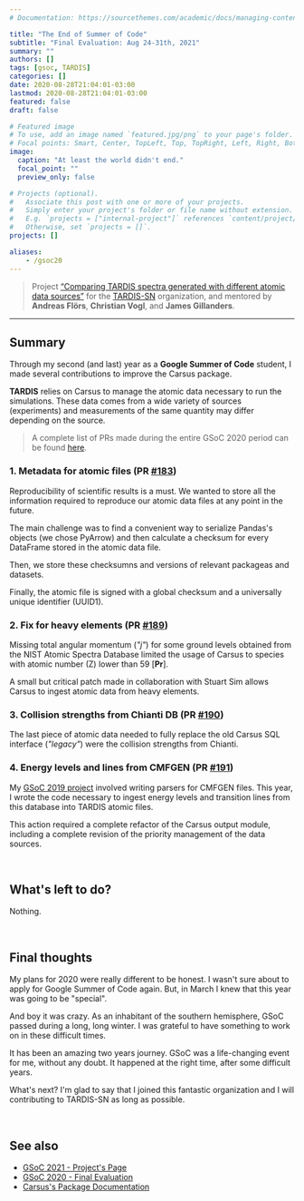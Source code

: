 ```yaml
---
# Documentation: https://sourcethemes.com/academic/docs/managing-content/

title: "The End of Summer of Code"
subtitle: "Final Evaluation: Aug 24-31th, 2021"
summary: ""
authors: []
tags: [gsoc, TARDIS]
categories: []
date: 2020-08-28T21:04:01-03:00
lastmod: 2020-08-28T21:04:01-03:00
featured: false
draft: false

# Featured image
# To use, add an image named `featured.jpg/png` to your page's folder.
# Focal points: Smart, Center, TopLeft, Top, TopRight, Left, Right, BottomLeft, Bottom, BottomRight.
image:
  caption: "At least the world didn't end."
  focal_point: ""
  preview_only: false

# Projects (optional).
#   Associate this post with one or more of your projects.
#   Simply enter your project's folder or file name without extension.
#   E.g. `projects = ["internal-project"]` references `content/project/deep-learning/index.md`.
#   Otherwise, set `projects = []`.
projects: []

aliases:
    - /gsoc20
---
```


> Project [“Comparing TARDIS spectra generated with different atomic data sources”](https://summerofcode.withgoogle.com/projects/#6530109852352512) for the [TARDIS-SN](https://tardis-sn.github.io) organization, and mentored by **Andreas  Flörs**, **Christian Vogl**, and **James Gillanders**.

---

## Summary

Through my second (and last) year as a **Google Summer of Code** student, I made several contributions to improve the Carsus package.

**TARDIS** relies on Carsus to manage the atomic data necessary to run the simulations. These data comes from a wide variety of sources (experiments) and measurements of the same quantity may differ depending on the source.

> A complete list of PRs made during the entire GSoC 2020 period can be found [here](https://github.com/pulls?q=is%3Apr+created%3A2020-05-04..2020-08-31+author%3Aepassaro+user%3Atardis-sn).

### 1. Metadata for atomic files (PR [#183](https://github.com/tardis-sn/carsus/pull/183))

Reproducibility of scientific results is a must. We wanted to store all the information 
required to reproduce our atomic data files at any point in the future.

The main challenge was to find a convenient way to serialize Pandas's objects (we chose PyArrow) and then calculate a checksum for every DataFrame stored in the atomic data file. 

Then, we store these checksumns and versions of relevant packageas and datasets.

Finally, the atomic file is signed with a global checksum and a universally unique identifier (UUID1).


### 2. Fix for heavy elements (PR [#189](https://github.com/tardis-sn/carsus/pull/189))

Missing total angular momentum (_"j"_) for some ground levels obtained from the NIST Atomic Spectra Database limited the usage of Carsus to species with atomic number (Z) lower than 59 [**Pr**].

A small but critical patch made in collaboration with Stuart Sim allows Carsus to ingest atomic data from heavy elements.


### 3. Collision strengths from Chianti DB (PR [#190](https://github.com/tardis-sn/carsus/pull/183))

The last piece of atomic data needed to fully replace the old Carsus SQL interface (_"legacy"_) were the collision strengths from Chianti.


### 4. Energy levels and lines from CMFGEN (PR [#191](https://github.com/tardis-sn/carsus/pull/191))

My [GSoC 2019 project](https://summerofcode.withgoogle.com/archive/2019/projects/5344591031566336) involved writing parsers for CMFGEN files. This year, I wrote the code necessary to ingest energy levels and transition lines from this database into TARDIS atomic files.

This action required a complete refactor of the Carsus output module, including a complete revision of the priority management of the data sources.


<br>

## What's left to do?

Nothing.

<br>

## Final thoughts

My plans for 2020 were really different to be honest. I wasn't sure about to apply for Google Summer of Code again. But, in March I knew that this year was going to be "special". 

And boy it was crazy. As an inhabitant of the southern hemisphere, GSoC passed during a long,
long winter. I was grateful to have something to work on in these difficult times.

It has been an amazing two years journey. GSoC was a life-changing event for me, without any doubt. It happened at the right time, after some difficult years.

What's next? I'm glad to say that I joined this fantastic organization and I will contributing to TARDIS-SN as long as possible.

<br>

## See also

- [GSoC 2021 - Project's Page](https://summerofcode.withgoogle.com/archive/2020/projects/5301481479077888)
- [GSoC 2020 - Final Evaluation](https://epassaro.github.io/gsoc19/)
- [Carsus's Package Documentation](https://tardis-sn.github.io/carsus)
